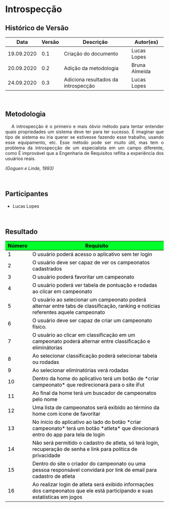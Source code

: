 # Introspecção

## Histórico de Versão

<table class="table table-striped">
    <thead>
        <th>Data</th> 
        <th>Versão </th> 
        <th>Descrição</th> 
        <th>Autor(es)</th>
    </thead>
    <tbody>
    <tr>
            <td> 19.09.2020 </td>
            <td>  0.1   </td>
            <td> Criação do documento </td>
            <td> Lucas Lopes</td>
        </tr>
        <tr>
            <td> 20.09.2020 </td>
            <td>  0.2   </td>
            <td> Adição da metodologia </td>
            <td> Bruna Almeida</td>
        </tr>
        <tr>
            <td> 24.09.2020 </td>
            <td>  0.3  </td>
            <td> Adiciona resultados da introspecção </td>
            <td> Lucas Lopes </td>
        </tr>
    </tbody>
</table>
<br>

## Metodologia

 <div>
    <p align="justify">&emsp;
        A introspecção é o primeiro e mais óbvio método para tentar entender quais propriedades um sistema deve ter para ter sucesso.
        É imaginar que tipo de sistema eu iria querer se estivesse fazendo esse trabalho, usando esse equipamento, etc. Esse método pode ser muito útil, mas tem o problema da introspecção de um especialista em um campo diferente, como É improvável que a Engenharia de Requisitos reflita a experiência dos usuários reais.</p>
    <p align="justify">
        <em>(Goguen e Linde, 1993)</em></p>


 </div>
 <br>

## Participantes
- Lucas Lopes

<br>


##  Resultado
<table class="table table-striped" style="color:black;">
    <thead style="background-color: #00ff2b;">
        <th>Número</th>
        <th>Requisito</th>
    </thead>
    <tbody>
        <tr>
            <td>1</td>
            <td>O usuário poderá acesso o aplicativo sem ter login</td>
        </tr>
        <tr>
            <td>2</td>
            <td>O usuário deve ser capaz de ver os campeonatos cadastrados </td>
        </tr>
        <tr>
            <td>3</td>
            <td>O usuário poderá favoritar um campeonato </td>
        </tr>
        <tr>
            <td>4 </td>
            <td>O usuário poderá ver tabela de pontuação e rodadas ao clicar em campeonato</td>
        </tr>
        <tr>
            <td>5 </td>
            <td>O usuário ao selecionar um campeonato poderá alternar entre tabs de classificação, ranking e notícias referentes aquele campeonato </td>
        </tr>
        <tr>
            <td>6 </td>
            <td>O usuário deve ser capaz de criar um campeonato físico.</td>
        </tr>
        <tr>
            <td>7 </td>
            <td>O usuário ao clicar em classificação em um campeonato poderá alternar entre classificação e eliminátorias</td>
        </tr>
        <tr>
            <td>8 </td>
            <td>Ao selecionar classificação poderá selecionar tabela ou rodadas</td>
        </tr>
        <tr>
            <td>9 </td>
            <td>Ao selecionar eliminatórias verá rodadas</td>
        </tr>
        <tr>
            <td>10 </td>
            <td>Dentro da home do aplicativo terá um botão de *criar campeonato* que redirecionará para o site iFut</td>
        </tr>
        <tr>
            <td>11 </td>
            <td>Ao final da home terá um buscador de  campeonatos pelo nome</td>
        </tr>
        <tr>
            <td>12 </td>
            <td>Uma lista de campeonatos será exibido ao término da home com ícone de favoritar</td>
        </tr>
        <tr>
            <td>13</td>
            <td>No início do aplicativo ao lado do botão *criar campeonato* terá um botão *atleta* que direcionará entro do app para tela de login</td>
        </tr>
        <tr>
            <td>14</td>
            <td>Não será permitido o cadastro de atleta, só terá login, recuperação de senha e link para política de privacidade</td>
        </tr>
        <tr>
            <td>15</td>
            <td>Dentro do site o criador do campeonato ou uma pessoa responsável convidará por link de email para cadastro de atleta</td>
        </tr>
        <tr>
            <td>16</td>
            <td>Ao realizar login de atleta será exibido informações dos campeonatos que ele está participando e suas estatísticas em jogos</td>
        </tr>
    </tbody>
</table>